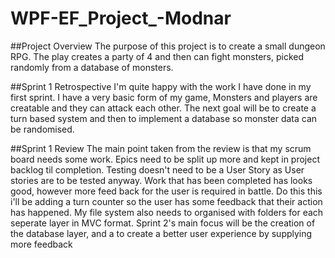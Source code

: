 # WPF-EF_Project_-Modnar
##Project Overview
The purpose of this project is to create a small dungeon RPG. 
The play creates a party of 4 and then can fight monsters, picked randomly from a database of monsters.

##Sprint 1 Retrospective
I'm quite happy with the work I have done in my first sprint. I have a very basic form of my game, Monsters and players are creatable and they can attack each other.
The next goal will be to create a turn based system and then to implement a database so monster data can be randomised.

##Sprint 1 Review
The main point taken from the review is that my scrum board needs some work. Epics need to be split up more and kept in project backlog til completion. Testing doesn't need to be a User Story as User stories are to be tested anyway. 
Work that has been completed has looks good, however more feed back for the user is required in battle. Do this this i'll be adding a turn counter so the user has some feedback that their action has happened.
My file system also needs to organised with folders for each seperate layer in MVC format.
Sprint 2's main focus will be the creation of the database layer, and a to create a better user experience by supplying more feedback
